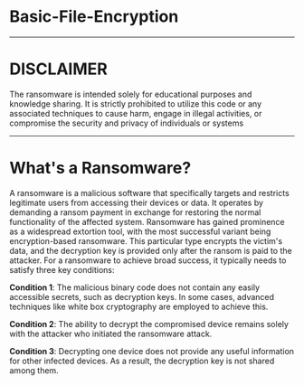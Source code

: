 # Basic-File-Encryption

-------------

# DISCLAIMER

The ransomware is intended solely for educational purposes and knowledge sharing. 
It is strictly prohibited to utilize this code or any associated techniques to cause harm, engage in illegal activities, or compromise the security and privacy of individuals or systems

-------------

# What's a Ransomware?

A ransomware is a malicious software that specifically targets and restricts legitimate users from accessing their devices or data. 
It operates by demanding a ransom payment in exchange for restoring the normal functionality of the affected system. 
Ransomware has gained prominence as a widespread extortion tool, with the most successful variant being encryption-based ransomware. 
This particular type encrypts the victim's data, and the decryption key is provided only after the ransom is paid to the attacker.
For a ransomware to achieve broad success, it typically needs to satisfy three key conditions:

**Condition 1**: The malicious binary code does not contain any easily accessible secrets, such as decryption keys. In some cases, advanced techniques like white box cryptography are employed to achieve this.

**Condition 2**: The ability to decrypt the compromised device remains solely with the attacker who initiated the ransomware attack.

**Condition 3**: Decrypting one device does not provide any useful information for other infected devices. As a result, the decryption key is not shared among them.
